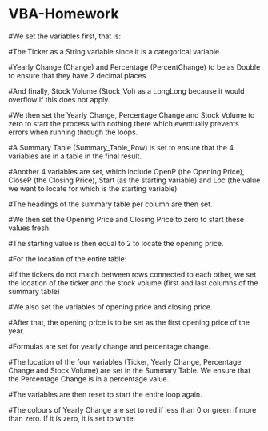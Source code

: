 # VBA-Homework

#We set the variables first, that is:

#The Ticker as a String variable since it is a categorical variable

#Yearly Change (Change) and Percentage (PercentChange) to be as Double to ensure that they have 2 decimal places

#And finally, Stock Volume (Stock_Vol) as a LongLong because it would overflow if this does not apply.

#We then set the Yearly Change, Percentage Change and Stock Volume to zero to start the process with nothing there which eventually prevents errors when running through the loops.

#A Summary Table (Summary_Table_Row) is set to ensure that the 4 variables are in a table in the final result.

#Another 4 variables are set, which include OpenP (the Opening Price), CloseP (the Closing Price), Start (as the starting variable) and Loc (the value we want to locate for which is the starting variable)

#The headings of the summary table per column are then set.

#We then set the Opening Price and Closing Price to zero to start these values fresh.

#The starting value is then equal to 2 to locate the opening price.

#For the location of the entire table:

#If the tickers do not match between rows connected to each other, we set the location of the ticker and the stock volume (first and last columns of the summary table)

#We also set the variables of opening price and closing price.

#After that, the opening price is to be set as the first opening price of the year.

#Formulas are set for yearly change and percentage change.

#The location of the four variables (Ticker, Yearly Change, Percentage Change and Stock Volume) are set in the Summary Table. We ensure that the Percentage Change is in a percentage value.

#The variables are then reset to start the entire loop again.

#The colours of Yearly Change are set to red if less than 0 or green if more than zero. If it is zero, it is set to white.
